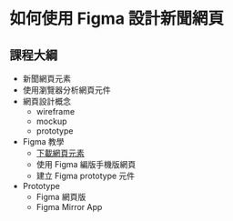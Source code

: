 # 如何使用 Figma 設計新聞網頁
## 課程大綱
- 新聞網頁元素
- 使用瀏覽器分析網頁元件
- 網頁設計概念
  - wireframe
  - mockup
  - prototype
- Figma 教學
  - [下載網頁元素](https://github.com/nickhsine/teach-at-nccu/raw/gh-pages/2020/03-05-assets/static.zip)
  - 使用 Figma 編版手機版網頁
  - 建立 Figma prototype 元件
- Prototype
  - Figma 網頁版 
  - Figma Mirror App
  
